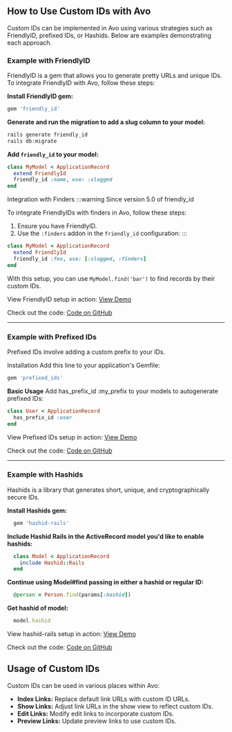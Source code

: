 ## How to Use Custom IDs with Avo

Custom IDs can be implemented in Avo using various strategies such as FriendlyID, prefixed IDs, or Hashids. Below are examples demonstrating each approach.

### Example with FriendlyID

FriendlyID is a gem that allows you to generate pretty URLs and unique IDs. To integrate FriendlyID with Avo, follow these steps:

 **Install FriendlyID gem:**

  ```ruby
  gem 'friendly_id'
  ```

 **Generate and run the migration to add a slug column to your model:**

  ```bash
  rails generate friendly_id
  rails db:migrate
  ```

 **Add `friendly_id` to your model:**

  ```ruby
  class MyModel < ApplicationRecord
    extend FriendlyId
    friendly_id :name, use: :slugged
  end
  ```
 Integration with Finders
:::warning
Since version 5.0 of friendly_id

To integrate FriendlyIDs with finders in Avo, follow these steps:

1. Ensure you have FriendlyID.
2. Use the `:finders` addon in the `friendly_id` configuration:
:::

  ```ruby
  class MyModel < ApplicationRecord
    extend FriendlyId
    friendly_id :foo, use: [:slugged, :finders]
  end
  ```

With this setup, you can use `MyModel.find('bar')` to find records by their custom IDs.

View FriendlyID setup in action: [View Demo](https://main.avodemo.com/avo/resources/users)

Check out the code: [Code on GitHub](https://github.com/avo-hq/main.avodemo.com/blob/main/app/models/user.rb)

---
### Example with Prefixed IDs

Prefixed IDs involve adding a custom prefix to your IDs.

Installation
Add this line to your application's Gemfile:

  ```bash
  gem 'prefixed_ids'
  ```

 **Basic Usage**
Add has_prefix_id :my_prefix to your models to autogenerate prefixed IDs:
  ```ruby
  class User < ApplicationRecord
    has_prefix_id :user
  end
  ```

  View Prefixed IDs setup in action: [View Demo](https://main.avodemo.com/avo/resources/teams)

Check out the code: [Code on GitHub](https://github.com/avo-hq/main.avodemo.com/blob/main/app/models/team.rb)

---
### Example with Hashids

Hashids is a library that generates short, unique, and cryptographically secure IDs.

 **Install Hashids gem:**

  ```ruby
    gem 'hashid-rails'
  ```

 **Include Hashid Rails in the ActiveRecord model you'd like to enable hashids:**

  ```ruby
    class Model < ApplicationRecord
      include Hashid::Rails
    end
  ```

 **Continue using Model#find passing in either a hashid or regular ID:**

  ```ruby
    @person = Person.find(params[:hashid])
  ```
  **Get hashid of model:**

  ```ruby
    model.hashid
  ```

  View hashid-rails setup in action: [View Demo](https://main.avodemo.com/avo/resources/spouses)

Check out the code: [Code on GitHub](https://github.com/avo-hq/main.avodemo.com/blob/main/app/models/spouse.rb)

## Usage of Custom IDs

Custom IDs can be used in various places within Avo:

- **Index Links:** Replace default link URLs with custom ID URLs.
- **Show Links:** Adjust link URLs in the show view to reflect custom IDs.
- **Edit Links:** Modify edit links to incorporate custom IDs.
- **Preview Links:** Update preview links to use custom IDs.

